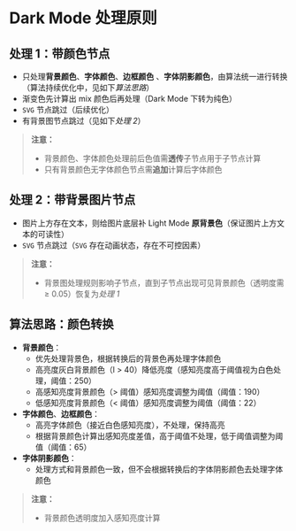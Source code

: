 # Dark Mode 处理原则

## 处理 1：带颜色节点

* 只处理**背景颜色**、**字体颜色**、**边框颜色** 、**字体阴影颜色**，由算法统一进行转换（算法持续优化中，见如下*算法思路*）
* 渐变色先计算出 mix 颜色后再处理（Dark Mode 下转为纯色）
* `SVG` 节点跳过（后续优化）
* 有背景图节点跳过（见如下*处理 2*）

> **注意：**
> - 背景颜色、字体颜色处理前后色值需**透传**子节点用于子节点计算
> - 只有背景颜色无字体颜色节点需**追加**计算后字体颜色

## 处理 2：带背景图片节点

* 图片上方存在文本，则给图片底层补 Light Mode **原背景色**（保证图片上方文本的可读性）
* `SVG` 节点跳过（`SVG` 存在动画状态，存在不可控因素）

> **注意：**
> - 背景图处理规则影响子节点，直到子节点出现可见背景颜色（透明度需 ≥ 0.05）恢复为*处理 1*

## 算法思路：颜色转换

* **背景颜色**：
  * 优先处理背景色，根据转换后的背景色再处理字体颜色
  * 高亮度灰白背景颜色（l > 40）降低亮度（感知亮度高于阈值视为白色处理，阈值：250）
  * 高感知亮度背景颜色（> 阈值）感知亮度调整为阈值（阈值：190）
  * 低感知亮度背景颜色（< 阈值）感知亮度调整为阈值（阈值：22）
* **字体颜色**、**边框颜色**：
  * 高亮字体颜色（接近白色感知亮度），不处理，保持高亮
  * 根据背景颜色计算出感知亮度差值，高于阈值不处理，低于阈值调整为阈值（阈值：65）
* **字体阴影颜色**：
  * 处理方式和背景颜色一致，但不会根据转换后的字体阴影颜色去处理字体颜色

> **注意：**
> - 背景颜色透明度加入感知亮度计算
